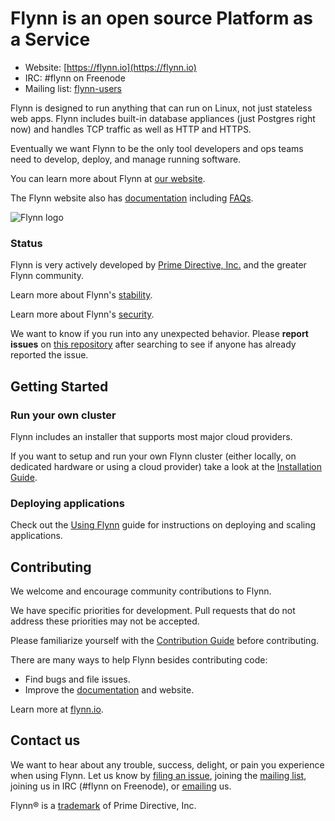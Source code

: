 # Flynn is an open source Platform as a Service

- Website: [https://flynn.io](https://flynn.io)
- IRC: #flynn on Freenode
- Mailing list: [flynn-users](https://groups.google.com/d/forum/flynn-users)

Flynn is designed to run anything that can run on Linux, not just stateless web
apps. Flynn includes built-in database appliances (just Postgres right now) and
handles TCP traffic as well as HTTP and HTTPS.

Eventually we want Flynn to be the only tool developers and ops teams need to
develop, deploy, and manage running software.

You can learn more about Flynn at [our website](https://flynn.io).

The Flynn website also has [documentation](https://flynn.io/docs) including
[FAQs](https://flynn.io/docs/faq).

![Flynn logo](https://flynn.io/images/flynn-acaf9509.svg)

### Status

Flynn is very actively developed by [Prime Directive, Inc.](https://flynn.io)
and the greater Flynn community.

Learn more about Flynn's [stability](https://flynn.io/docs/stability).

Learn more about Flynn's [security](https://flynn.io/docs/security).

We want to know if you run into any unexpected behavior. Please **report
issues** on [this repository](https://github.com/flynn/flynn/issues) after
searching to see if anyone has already reported the issue.

## Getting Started

### Run your own cluster

Flynn includes an installer that supports most major cloud providers.

If you want to setup and run your own Flynn cluster (either locally, on
dedicated hardware or using a cloud provider) take a look at the [Installation
Guide](https://flynn.io/docs/installation).

### Deploying applications

Check out the [Using Flynn](https://flynn.io/docs) guide for instructions on
deploying and scaling applications.

## Contributing

We welcome and encourage community contributions to Flynn.

We have specific priorities for development. Pull requests that do not address
these priorities may not be accepted.

Please familiarize yourself with the [Contribution
Guide](https://flynn.io/docs/contributing) before contributing.

There are many ways to help Flynn besides contributing code:

- Find bugs and file issues.
- Improve the [documentation](https://flynn.io/docs) and website.

Learn more at [flynn.io](https://flynn.io).

## Contact us

We want to hear about any trouble, success, delight, or pain you experience when
using Flynn. Let us know by [filing an
issue](https://github.com/flynn/flynn/issues), joining the [mailing
list](https://groups.google.com/d/forum/flynn-users), joining us in IRC (#flynn
on Freenode), or [emailing](mailto:contact@flynn.io) us.

Flynn® is a [trademark](https://flynn.io/docs/trademark-guidelines) of Prime
Directive, Inc.
